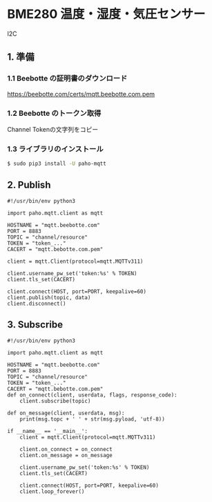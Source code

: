 # BME280 温度・湿度・気圧センサー

I2C

## 1. 準備

### 1.1 Beebotte の証明書のダウンロード

https://beebotte.com/certs/mqtt.beebotte.com.pem

### 1.2 Beebotte のトークン取得

Channel Tokenの文字列をコピー

### 1.3 ライブラリのインストール

```bash
$ sudo pip3 install -U paho-mqtt
```

## 2. Publish

```
#!/usr/bin/env python3

import paho.mqtt.client as mqtt

HOSTNAME = "mqtt.beebotte.com"
PORT = 8883
TOPIC = "channel/resource"
TOKEN = "token_..."
CACERT = "mqtt.bebotte.com.pem"

client = mqtt.Client(protocol=mqtt.MQTTv311)

client.username_pw_set('token:%s' % TOKEN)
client.tls_set(CACERT)

client.connect(HOST, port=PORT, keepalive=60)
client.publish(topic, data)
client.disconnect()
```

## 3. Subscribe

```
#!/usr/bin/env python3

import paho.mqtt.client as mqtt

HOSTNAME = "mqtt.beebotte.com"
PORT = 8883
TOPIC = "channel/resource"
TOKEN = "token_..."
CACERT = "mqtt.bebotte.com.pem"
def on_connect(client, userdata, flags, response_code):
    client.subscribe(topic)

def on_message(client, userdata, msg):
    print(msg.topc + ' ' + str(msg.pyload, 'utf-8))

if __name__ == '__main__':
    client = mqtt.Client(protocol=mqtt.MQTTv311)

    client.on_connect = on_connect
    client.on_message = on_message

    client.username_pw_set('token:%s' % TOKEN)
    client.tls_set(CACERT)

    client.connect(HOST, port=PORT, keepalive=60)
    client.loop_forever()
```


